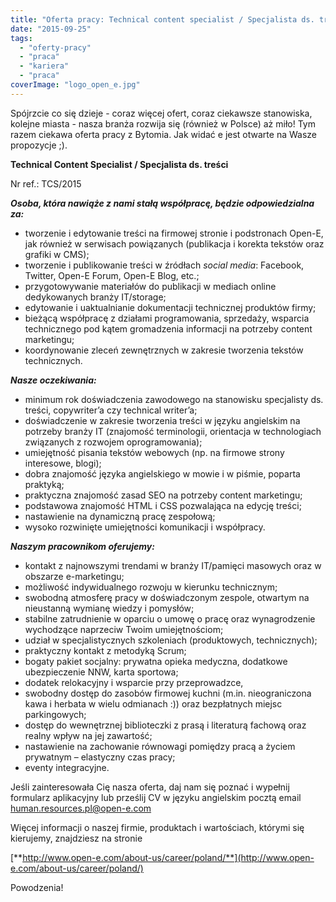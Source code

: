 ```yaml
---
title: "Oferta pracy: Technical content specialist / Specjalista ds. treści"
date: "2015-09-25"
tags:
  - "oferty-pracy"
  - "praca"
  - "kariera"
  - "praca"
coverImage: "logo_open_e.jpg"
---
```


Spójrzcie co się dzieje - coraz więcej ofert, coraz ciekawsze stanowiska,
kolejne miasta - nasza branża rozwija się (również w Polsce) aż miło! Tym razem
ciekawa oferta pracy z Bytomia. Jak widać e jest otwarte na Wasze propozycje ;).

**Technical Content Specialist / Specjalista ds. treści**

Nr ref.: TCS/2015

**_Osoba, która nawiąże z nami stałą współpracę, będzie odpowiedzialna za:_**

- tworzenie i edytowanie treści na firmowej stronie i podstronach Open-E, jak
  również w serwisach powiązanych (publikacja i korekta tekstów oraz grafiki w
  CMS);
- tworzenie i publikowanie treści w źródłach _social media_: Facebook, Twitter,
  Open-E Forum, Open-E Blog, etc.;
- przygotowywanie materiałów do publikacji w mediach online dedykowanych branży
  IT/storage;
- edytowanie i uaktualnianie dokumentacji technicznej produktów firmy;
- bieżącą współpracę z działami programowania, sprzedaży, wsparcia technicznego
  pod kątem gromadzenia informacji na potrzeby content marketingu;
- koordynowanie zleceń zewnętrznych w zakresie tworzenia tekstów technicznych.

**_Nasze oczekiwania:_**

- minimum rok doświadczenia zawodowego na stanowisku specjalisty ds. treści,
  copywriter’a czy technical writer’a;
- doświadczenie w zakresie tworzenia treści w języku angielskim na potrzeby
  branży IT (znajomość terminologii, orientacja w technologiach związanych z
  rozwojem oprogramowania);
- umiejętność pisania tekstów webowych (np. na firmowe strony interesowe,
  blogi);
- dobra znajomość języka angielskiego w mowie i w piśmie, poparta praktyką;
- praktyczna znajomość zasad SEO na potrzeby content marketingu;
- podstawowa znajomość HTML i CSS pozwalająca na edycję treści;
- nastawienie na dynamiczną pracę zespołową;
- wysoko rozwinięte umiejętności komunikacji i współpracy.

**_Naszym pracownikom oferujemy:_**

- kontakt z najnowszymi trendami w branży IT/pamięci masowych oraz w obszarze
  e-marketingu;
- możliwość indywidualnego rozwoju w kierunku technicznym;
- swobodną atmosferę pracy w doświadczonym zespole, otwartym na nieustanną
  wymianę wiedzy i pomysłów;
- stabilne zatrudnienie w oparciu o umowę o pracę oraz wynagrodzenie wychodzące
  naprzeciw Twoim umiejętnościom;
- udział w specjalistycznych szkoleniach (produktowych, technicznych);
- praktyczny kontakt z metodyką Scrum;
- bogaty pakiet socjalny: prywatna opieka medyczna, dodatkowe ubezpieczenie NNW,
  karta sportowa;
- dodatek relokacyjny i wsparcie przy przeprowadzce,
- swobodny dostęp do zasobów firmowej kuchni (m.in. nieograniczona kawa i
  herbata w wielu odmianach :)) oraz bezpłatnych miejsc parkingowych;
- dostęp do wewnętrznej biblioteczki z prasą i literaturą fachową oraz realny
  wpływ na jej zawartość;
- nastawienie na zachowanie równowagi pomiędzy pracą a życiem prywatnym –
  elastyczny czas pracy;
- eventy integracyjne.

Jeśli zainteresowała Cię nasza oferta, daj nam się poznać i wypełnij formularz
aplikacyjny lub prześlij CV w języku angielskim pocztą email
[human.resources.pl@open-e.com](mailto:human.resources.pl@open-e.com)

Więcej informacji o naszej firmie, produktach i wartościach, którymi się
kierujemy, znajdziesz na stronie

[**http://www.open-e.com/about-us/career/poland/**](http://www.open-e.com/about-us/career/poland/)

Powodzenia!
